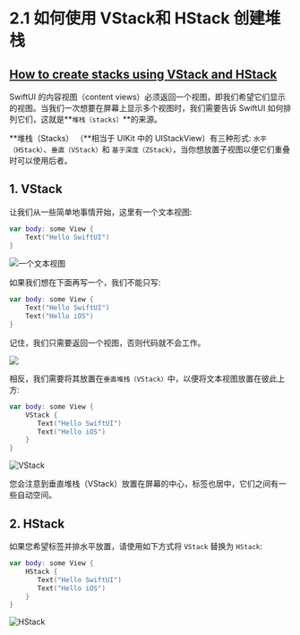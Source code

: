 # 2.1 如何使用 VStack和 HStack 创建堆栈

## [How to create stacks using VStack and HStack](https://www.hackingwithswift.com/quick-start/swiftui/how-to-create-stacks-using-vstack-and-hstack)

SwiftUI 的内容视图（content views）必须返回一个视图，即我们希望它们显示的视图。当我们一次想要在屏幕上显示多个视图时，我们需要告诉 SwiftUI 如何排列它们，这就是**`堆栈（stacks）`**的来源。

**堆栈（Stacks） （**相当于 UIKit 中的 UIStackView）有三种形式: `水平（HStack）`、`垂直（VStack）`和 `基于深度（ZStack）`，当你想放置子视图以便它们重叠时可以使用后者。

## 1. VStack

让我们从一些简单地事情开始，这里有一个文本视图:

```swift
var body: some View {
    Text("Hello SwiftUI")
}
```

![&#x4E00;&#x4E2A;&#x6587;&#x672C;&#x89C6;&#x56FE;](../.gitbook/assets/simulator-screen-shot-iphone-x-2019-07-07-at-01.07.26.png)

如果我们想在下面再写一个，我们不能只写:

```swift
var body: some View {
    Text("Hello SwiftUI")
    Text("Hello iOS")
}
```

记住，我们只需要返回一个视图，否则代码就不会工作。

![](../.gitbook/assets/snip20190707_120.png)

相反，我们需要将其放置在`垂直堆栈（VStack）`中，以便将文本视图放置在彼此上方:

```swift
var body: some View {
    VStack {
       Text("Hello SwiftUI")
       Text("Hello iOS")            
    }
}
```

![VStack](../.gitbook/assets/simulator-screen-shot-iphone-x-2019-07-07-at-01.14.08.png)

您会注意到垂直堆栈（VStack）放置在屏幕的中心，标签也居中，它们之间有一些自动空间。

## 2. HStack

如果您希望标签并排水平放置，请使用如下方式将 `VStack` 替换为 `HStack`:

```swift
var body: some View {
    HStack {
       Text("Hello SwiftUI")
       Text("Hello iOS")            
    }
}
```

![HStack](../.gitbook/assets/simulator-screen-shot-iphone-x-2019-07-07-at-01.17.29.png)



















